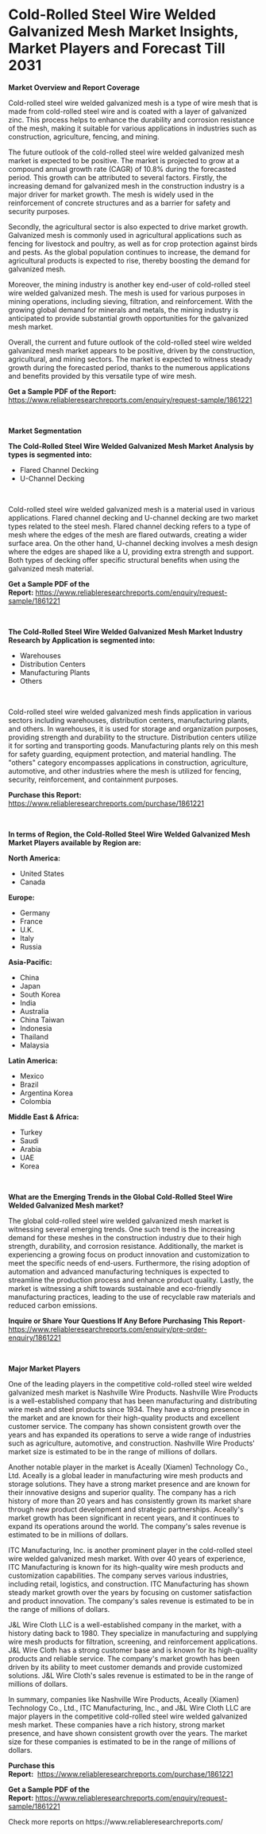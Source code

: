<p><h1>Cold-Rolled Steel Wire Welded Galvanized Mesh Market Insights, Market Players and Forecast Till 2031</h1></p><p><strong>Market Overview and Report Coverage</strong></p>
<p><p>Cold-rolled steel wire welded galvanized mesh is a type of wire mesh that is made from cold-rolled steel wire and is coated with a layer of galvanized zinc. This process helps to enhance the durability and corrosion resistance of the mesh, making it suitable for various applications in industries such as construction, agriculture, fencing, and mining.</p><p>The future outlook of the cold-rolled steel wire welded galvanized mesh market is expected to be positive. The market is projected to grow at a compound annual growth rate (CAGR) of 10.8% during the forecasted period. This growth can be attributed to several factors. Firstly, the increasing demand for galvanized mesh in the construction industry is a major driver for market growth. The mesh is widely used in the reinforcement of concrete structures and as a barrier for safety and security purposes.</p><p>Secondly, the agricultural sector is also expected to drive market growth. Galvanized mesh is commonly used in agricultural applications such as fencing for livestock and poultry, as well as for crop protection against birds and pests. As the global population continues to increase, the demand for agricultural products is expected to rise, thereby boosting the demand for galvanized mesh.</p><p>Moreover, the mining industry is another key end-user of cold-rolled steel wire welded galvanized mesh. The mesh is used for various purposes in mining operations, including sieving, filtration, and reinforcement. With the growing global demand for minerals and metals, the mining industry is anticipated to provide substantial growth opportunities for the galvanized mesh market.</p><p>Overall, the current and future outlook of the cold-rolled steel wire welded galvanized mesh market appears to be positive, driven by the construction, agricultural, and mining sectors. The market is expected to witness steady growth during the forecasted period, thanks to the numerous applications and benefits provided by this versatile type of wire mesh.</p></p>
<p><strong>Get a Sample PDF of the Report:</strong> <a href="https://www.reliableresearchreports.com/enquiry/request-sample/1861221">https://www.reliableresearchreports.com/enquiry/request-sample/1861221</a></p>
<p>&nbsp;</p>
<p><strong>Market Segmentation</strong></p>
<p><strong>The Cold-Rolled Steel Wire Welded Galvanized Mesh Market Analysis by types is segmented into:</strong></p>
<p><ul><li>Flared Channel Decking</li><li>U-Channel Decking</li></ul></p>
<p>&nbsp;</p>
<p><p>Cold-rolled steel wire welded galvanized mesh is a material used in various applications. Flared channel decking and U-channel decking are two market types related to the steel mesh. Flared channel decking refers to a type of mesh where the edges of the mesh are flared outwards, creating a wider surface area. On the other hand, U-channel decking involves a mesh design where the edges are shaped like a U, providing extra strength and support. Both types of decking offer specific structural benefits when using the galvanized mesh material.</p></p>
<p><strong>Get a Sample PDF of the Report:</strong>&nbsp;<a href="https://www.reliableresearchreports.com/enquiry/request-sample/1861221">https://www.reliableresearchreports.com/enquiry/request-sample/1861221</a></p>
<p>&nbsp;</p>
<p><strong>The Cold-Rolled Steel Wire Welded Galvanized Mesh Market Industry Research by Application is segmented into:</strong></p>
<p><ul><li>Warehouses</li><li>Distribution Centers</li><li>Manufacturing Plants</li><li>Others</li></ul></p>
<p>&nbsp;</p>
<p><p>Cold-rolled steel wire welded galvanized mesh finds application in various sectors including warehouses, distribution centers, manufacturing plants, and others. In warehouses, it is used for storage and organization purposes, providing strength and durability to the structure. Distribution centers utilize it for sorting and transporting goods. Manufacturing plants rely on this mesh for safety guarding, equipment protection, and material handling. The "others" category encompasses applications in construction, agriculture, automotive, and other industries where the mesh is utilized for fencing, security, reinforcement, and containment purposes.</p></p>
<p><strong>Purchase this Report:</strong>&nbsp; <a href="https://www.reliableresearchreports.com/purchase/1861221">https://www.reliableresearchreports.com/purchase/1861221</a></p>
<p>&nbsp;</p>
<p><strong>In terms of Region, the Cold-Rolled Steel Wire Welded Galvanized Mesh Market Players available by Region are:</strong></p>
<p>
    <p> <strong> North America: </strong>
        <ul>
            <li>United States</li>
            <li>Canada</li>
        </ul>
        </p> 
    <p> <strong> Europe: </strong>
        <ul>
            <li>Germany</li>
            <li>France</li>
            <li>U.K.</li>
            <li>Italy</li>
            <li>Russia</li>
        </ul>
        </p> 
    <p> <strong> Asia-Pacific: </strong>
        <ul>
            <li>China</li>
            <li>Japan</li>
            <li>South Korea</li>
            <li>India</li>
            <li>Australia</li>
            <li>China Taiwan</li>
            <li>Indonesia</li>
            <li>Thailand</li>
            <li>Malaysia</li>
        </ul>
        </p> 
    <p> <strong> Latin America: </strong>
        <ul>
            <li>Mexico</li>
            <li>Brazil</li>
            <li>Argentina Korea</li>
            <li>Colombia</li>
        </ul>
        </p> 
    <p> <strong> Middle East & Africa: </strong>
        <ul>
            <li>Turkey</li>
            <li>Saudi</li>
            <li>Arabia</li>
            <li>UAE</li>
            <li>Korea</li>
        </ul>
    </p>
    </p>
<p>&nbsp;</p>
<p><strong>What are the Emerging Trends in the Global Cold-Rolled Steel Wire Welded Galvanized Mesh market?</strong></p>
<p><p>The global cold-rolled steel wire welded galvanized mesh market is witnessing several emerging trends. One such trend is the increasing demand for these meshes in the construction industry due to their high strength, durability, and corrosion resistance. Additionally, the market is experiencing a growing focus on product innovation and customization to meet the specific needs of end-users. Furthermore, the rising adoption of automation and advanced manufacturing techniques is expected to streamline the production process and enhance product quality. Lastly, the market is witnessing a shift towards sustainable and eco-friendly manufacturing practices, leading to the use of recyclable raw materials and reduced carbon emissions.</p></p>
<p><strong>Inquire or Share Your Questions If Any Before Purchasing This Report</strong>- <a href="https://www.reliableresearchreports.com/enquiry/pre-order-enquiry/1861221">https://www.reliableresearchreports.com/enquiry/pre-order-enquiry/1861221</a></p>
<p>&nbsp;</p>
<p><strong>Major Market Players</strong></p>
<p><p>One of the leading players in the competitive cold-rolled steel wire welded galvanized mesh market is Nashville Wire Products. Nashville Wire Products is a well-established company that has been manufacturing and distributing wire mesh and steel products since 1934. They have a strong presence in the market and are known for their high-quality products and excellent customer service. The company has shown consistent growth over the years and has expanded its operations to serve a wide range of industries such as agriculture, automotive, and construction. Nashville Wire Products' market size is estimated to be in the range of millions of dollars.</p><p>Another notable player in the market is Aceally (Xiamen) Technology Co., Ltd. Aceally is a global leader in manufacturing wire mesh products and storage solutions. They have a strong market presence and are known for their innovative designs and superior quality. The company has a rich history of more than 20 years and has consistently grown its market share through new product development and strategic partnerships. Aceally's market growth has been significant in recent years, and it continues to expand its operations around the world. The company's sales revenue is estimated to be in millions of dollars.</p><p>ITC Manufacturing, Inc. is another prominent player in the cold-rolled steel wire welded galvanized mesh market. With over 40 years of experience, ITC Manufacturing is known for its high-quality wire mesh products and customization capabilities. The company serves various industries, including retail, logistics, and construction. ITC Manufacturing has shown steady market growth over the years by focusing on customer satisfaction and product innovation. The company's sales revenue is estimated to be in the range of millions of dollars.</p><p>J&L Wire Cloth LLC is a well-established company in the market, with a history dating back to 1980. They specialize in manufacturing and supplying wire mesh products for filtration, screening, and reinforcement applications. J&L Wire Cloth has a strong customer base and is known for its high-quality products and reliable service. The company's market growth has been driven by its ability to meet customer demands and provide customized solutions. J&L Wire Cloth's sales revenue is estimated to be in the range of millions of dollars.</p><p>In summary, companies like Nashville Wire Products, Aceally (Xiamen) Technology Co., Ltd., ITC Manufacturing, Inc., and J&L Wire Cloth LLC are major players in the competitive cold-rolled steel wire welded galvanized mesh market. These companies have a rich history, strong market presence, and have shown consistent growth over the years. The market size for these companies is estimated to be in the range of millions of dollars.</p></p>
<p><strong>Purchase this Report:</strong>&nbsp;&nbsp;<a href="https://www.reliableresearchreports.com/purchase/1861221">https://www.reliableresearchreports.com/purchase/1861221</a></p>
<p></p>
<p><strong>Get a Sample PDF of the Report:</strong>&nbsp;<a href="https://www.reliableresearchreports.com/enquiry/request-sample/1861221">https://www.reliableresearchreports.com/enquiry/request-sample/1861221</a></p>
<p>Check more reports on https://www.reliableresearchreports.com/</p>